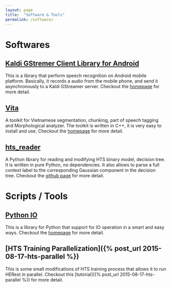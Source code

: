```yaml
---
layout: page
title:  "Software & Tools"
permalink: /software/
---
```

# Softwares #

## [Kaldi GStremer Client Library for Android](https://github.com/truongdq/kaldi-gstreamer-android-client) ##
This is a library that perform speech recognition on Android mobile platform. Basically, it records a audio from the mobile phone, and send it asynchronously to a Kaldi GStreamer server. Checkout the [homepage](https://github.com/truongdq/kaldi-gstreamer-android-client) for more detail.

## [Vita](http://www.truongdq.com/vita) ##
A toolkit for Vietnamese segmentation, chunking, part of speech tagging and Morphological analyzer. The toolkit is written in C++, it is very easy to install and use. Checkout the [homepage](http://www.truongdq.com/vita) for more detail.

## [hts_reader](https://github.com/truongdq/hts_reader) ##
A Python library for reading and modifying HTS binary model, decision tree. It is written in pure Python, no dependencies.
It also allows to parse a full context label to the corresponding Gaussian component in
the decision tree. Checkout the [github page](https://github.com/truongdq/hts_reader) for more detail.

# Scripts / Tools #

## [Python IO](http://github.com/truongdq/py_io) ##
This is a library for Python that support for IO operation in a smart and easy ways. Checkout the [homepage](https://github.com/truongdq/py_io) for more detail.

## [HTS Training Parallelization]({% post_url 2015-08-17-hts-parallel %}) ##
This is some small modifications of HTS training process that allows it to run HERest in parallel. Checkout this [tutorial]({% post_url 2015-08-17-hts-parallel %}) for more detail.

